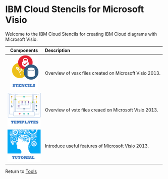 # IBM Cloud Stencils for Microsoft Visio

Welcome to the IBM Cloud Stencils for creating IBM Cloud diagrams with Microsoft Visio.  

| Components | Description |
| :---: | :--- |
| [![Stencils](images/stencils_icon.png)](components/stencils.md) | Overview of vssx files created on Microsoft Visio 2013. | 
| [![Templates](images/templates_icon.png)](components/templates.md) | Overview of vstx files creaed on Microsoft Visio 2013. |
| [![Tutorial](images/tutorial_icon.png)](components/tutorial.md) | Introduce useful features of Microsoft Visio 2013. |

Return to [Tools](/README.md) 
